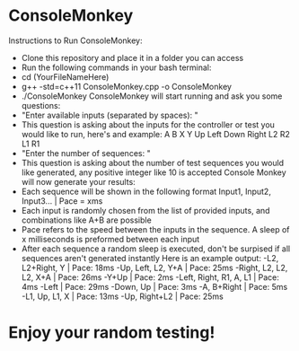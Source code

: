# ConsoleMonkey
Instructions to Run ConsoleMonkey:
- Clone this repository and place it in a folder you can access
- Run the following commands in your bash terminal:
- cd (YourFileNameHere)
- g++ -std=c++11 ConsoleMonkey.cpp -o ConsoleMonkey
- ./ConsoleMonkey
ConsoleMonkey will start running and ask you some questions:
- "Enter available inputs (separated by spaces): "
- This question is asking about the inputs for the controller or test you would like to run, here's and example: A B X Y Up Left Down Right L2 R2 L1 R1
- "Enter the number of sequences: "
- This question is asking about the number of test sequences you would like generated, any positive integer like 10 is accepted
Console Monkey will now generate your results:
- Each sequence will be shown in the following format Input1, Input2, Input3... | Pace = xms
- Each input is randomly chosen from the list of provided inputs, and combinations like A+B are possible
- Pace refers to the speed between the inputs in the sequence. A sleep of x milliseconds is preformed between each input
- After each sequence a random sleep is executed, don't be surpised if all sequences aren't generated instantly
Here is an example output:
-L2, L2+Right, Y | Pace: 18ms
-Up, Left, L2, Y+A | Pace: 25ms
-Right, L2, L2, L2, X+A | Pace: 26ms
-Y+Up | Pace: 2ms
-Left, Right, R1, A, L1 | Pace: 4ms
-Left | Pace: 29ms
-Down, Up | Pace: 3ms
-A, B+Right | Pace: 5ms
-L1, Up, L1, X | Pace: 13ms
-Up, Right+L2 | Pace: 25ms
# Enjoy your random testing!
